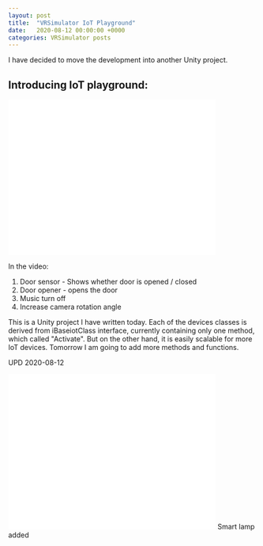 ```yaml
---
layout: post
title:  "VRSimulator IoT Playground"
date:   2020-08-12 00:00:00 +0000
categories: VRSimulator posts
---
```

I have decided to move the development into another Unity project.

## Introducing IoT playground:

<iframe width="420" height="315" src="/files/20200811-VR_IoT_Playground-Demo.mp4" frameborder="0" allowfullscreen></iframe>

In the video: 
1. Door sensor - Shows whether door is opened / closed
2. Door opener - opens the door
3. Music turn off
4. Increase camera rotation angle

This is a Unity project I have written today.
Each of the devices classes is derived from iBaseiotClass interface, currently containing only one method, which called "Activate".
But on the other hand, it is easily scalable for more IoT devices.
Tomorrow I am going to add more methods and functions.

UPD 2020-08-12
<iframe width="420" height="315" src="/files/20200812-VR_IoT_Playground-Demo.mp4" frameborder="0" allowfullscreen></iframe>
Smart lamp added
